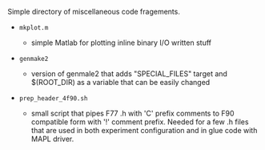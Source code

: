 Simple directory of miscellaneous code fragements.

* ```mkplot.m``` 
  - simple Matlab for plotting inline binary I/O written stuff 
  
* ```genmake2```
  - version of genmale2 that adds "SPECIAL_FILES" target and $(ROOT_DIR) as
    a variable that can be easily changed
    
* ```prep_header_4f90.sh``` 
  - small script that pipes F77 .h with 'C' prefix comments to F90 compatible form
    with '!' comment prefix. Needed for a few .h files that are used in both experiment
    configuration and in glue code with MAPL driver.
